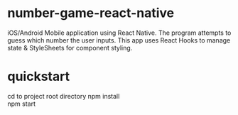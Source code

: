 # number-game-react-native
iOS/Android Mobile application using React Native. The program attempts to guess which number the user inputs. This app uses React Hooks to manage state & StyleSheets for component styling.
# quickstart
cd to project root directory
npm install
<br>
npm start
